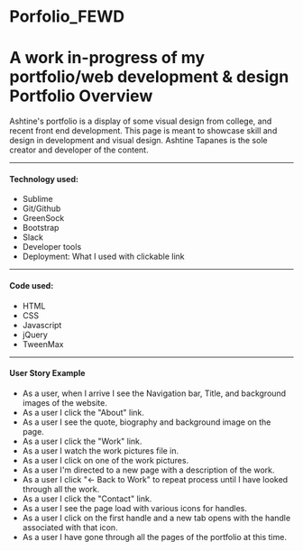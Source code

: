 # Porfolio_FEWD
A work in-progress of my portfolio/web development &amp; design
Portfolio Overview
===========
Ashtine's portfolio is a display of some visual design from college, and recent front end development. This page is meant to showcase skill and design in development and visual design. Ashtine Tapanes is the sole creator and developer of the content. 

----------

#### Technology used: 
* Sublime
*  Git/Github
* GreenSock
* Bootstrap
* Slack
*  Developer tools
* Deployment: What I used with clickable link

----------
#### Code used: 
* HTML
* CSS
* Javascript
* jQuery
* TweenMax

----------

#### User Story Example
* As a user, when I arrive I see the Navigation bar, Title, and background images of the website.
* As a user I click the "About" link.
* As a user I see the quote, biography and background image on the page.
* As a user I click the "Work" link.
*  As a user I watch the work pictures file in.
* As a user I click on one of the work pictures.
* As a user I'm directed to a new page with a description of the work.
* As a user I click "<- Back to Work" to repeat process until I have looked through all the work.
* As a user I click the "Contact" link.
* As a user I see the page load with various icons for handles.
* As a user I click on the first handle and a new tab opens with the handle associated with that icon.
* As a user I have gone through all the pages of the portfolio at this time.


